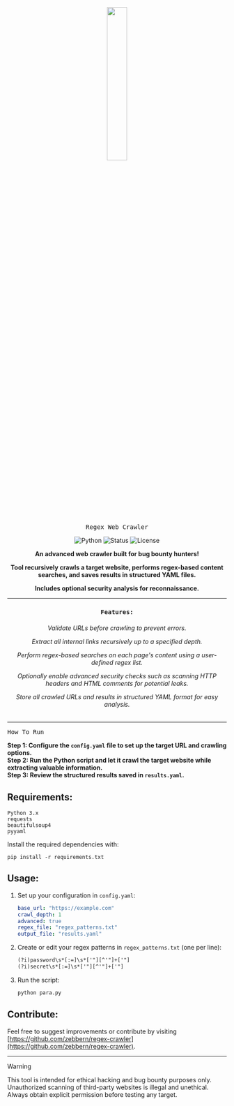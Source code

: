 <div align="center">

<a href="https://github.com/your-repo/BugBountyCrawler">
   <img src="https://github.com/user-attachments/assets/99f1a4d0-ac60-415c-a61b-4015da390a80" width="30%">
</a>

<kbd>Regex Web Crawler</kbd>

![Python](https://img.shields.io/badge/Python-3.x-blue)
![Status](https://img.shields.io/badge/Status-Active-green)
![License](https://img.shields.io/badge/License-MIT-brightgreen)

 **An advanced web crawler built for bug bounty hunters!**
 
 **Tool recursively crawls a target website, performs regex-based content searches, and saves results in structured YAML files.**
 
 **Includes optional security analysis for reconnaissance.**

---

### `Features:`
<h6>
   
Validate URLs before crawling to prevent errors.

Extract all internal links recursively up to a specified depth.

Perform regex-based searches on each page's content using a user-defined regex list.

Optionally enable advanced security checks such as scanning HTTP headers and HTML comments for potential leaks.

Store all crawled URLs and results in structured YAML format for easy analysis.</h6>

</div>

---

<kbd>How To Run</kbd>

**Step 1: Configure the `config.yaml` file to set up the target URL and crawling options.**  
**Step 2: Run the Python script and let it crawl the target website while extracting valuable information.**  
**Step 3: Review the structured results saved in `results.yaml`.**

## Requirements:
```
Python 3.x
requests
beautifulsoup4
pyyaml
```
Install the required dependencies with:
```
pip install -r requirements.txt
```

## Usage:
1. Set up your configuration in `config.yaml`:
   ```yaml
   base_url: "https://example.com"
   crawl_depth: 1
   advanced: true
   regex_file: "regex_patterns.txt"
   output_file: "results.yaml"
   ```
2. Create or edit your regex patterns in `regex_patterns.txt` (one per line):
   ```txt
   (?i)password\s*[:=]\s*['"][^'"]+['"]
   (?i)secret\s*[:=]\s*['"][^'"]+['"]
   ```
3. Run the script:
   ```bash
   python para.py
   ```

## Contribute:
Feel free to suggest improvements or contribute by visiting [https://github.com/zebbern/regex-crawler](https://github.com/zebbern/regex-crawler).

<hr>

> [!WARNING]  
> This tool is intended for ethical hacking and bug bounty purposes only. Unauthorized scanning of third-party websites is illegal and unethical. Always obtain explicit permission before testing any target.


